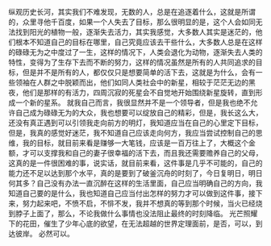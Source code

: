 纵观历史长河，其实我们不难发现，无数的人，总是在追逐着什么，这就是所谓的，众里寻他千百度，如果一个人失去了目标，那么很明显的是，这个人会如同无法找到阳光的植物一般，逐渐失去活力，其实我感觉，大多数人其实是迷茫的，他们根本不知道自己的目标在哪里，自己究竟应该去干些什么，大多数人总是在这样的碌碌无为之中度过了一生，这样的情况下，人类会退化为动物，逐渐失去人类的特性，变得为了生存下去而不断的努力，这样的情况虽然是所有的人共同追求的目标，但是并不是所有的人，都仅仅只是想要简单的活下去，这就是为什么，会有一些领袖在人群之中脱颖而出，他们如同人类社会中的新星，相较于茫茫无边的黑夜，他们是那样的有活力，四周沉寂的死星会不自觉地开始围绕新星旋转，直到形成一个新的星系。
就我自己而言，我很显然并不是一个领导者，但是我也绝不允许自己成为碌碌无为的大众，我也想要可以绽放自己的精彩，但是，我长这么大，还没有真正遇到可以引领我走向前方的明灯，我知道应当在自己的心里定下目标，但是，我真的感觉好迷茫，我不知道自己应该走向何方，我应当尝试控制自己的思维，我的目标，就目前来看是赚够一大笔钱，应该是一百万往上了，大概这个金额，才可以支撑我和自己的妻子很幸福的活下去，而且我还需要赡养自己的父母，这真的是一件很困难的事，说实话，就目前来看，这件事是几乎不可能的，自己的能力还不足以达到那个水平，真的是要到了破釜沉舟的时刻了，今日复明日，明日何其多？自己没有办法一直沉醉在这样的生活里面，自己应当明确自己的方向，我知道自己要的是什么，我也知道自己应当付出怎样的努力才可以做到这件事，接下来，努力起来吧，不愤不启，不悱不发，我并不想真的等到那个时候，当火已经烧到脖子上面了，那么，不论我做什么事情也没法阻止最终的时刻降临。
光芒照耀下的花田，催生了少年心底的欲望，在无法超越的世界定理面前，是否，可以，到达彼岸。
必然可以。